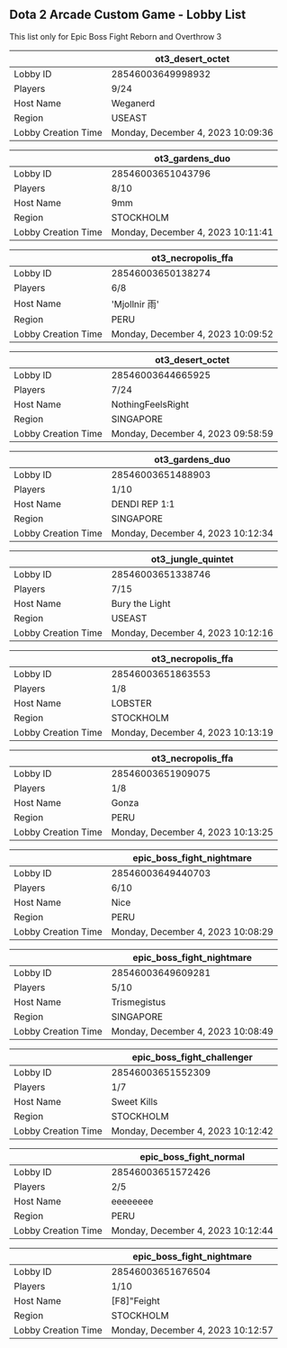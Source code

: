 ## Dota 2 Arcade Custom Game - Lobby List

This list only for Epic Boss Fight Reborn and Overthrow 3

|  | ot3_desert_octet |
| ------ | ------ |
| Lobby ID | 28546003649998932 |
| Players | 9/24 |
| Host Name | Weganerd |
| Region | USEAST |
| Lobby Creation Time | Monday, December 4, 2023 10:09:36 |


|  | ot3_gardens_duo |
| ------ | ------ |
| Lobby ID | 28546003651043796 |
| Players | 8/10 |
| Host Name | 9mm |
| Region | STOCKHOLM |
| Lobby Creation Time | Monday, December 4, 2023 10:11:41 |


|  | ot3_necropolis_ffa |
| ------ | ------ |
| Lobby ID | 28546003650138274 |
| Players | 6/8 |
| Host Name | 'Mjollnir 雨' |
| Region | PERU |
| Lobby Creation Time | Monday, December 4, 2023 10:09:52 |


|  | ot3_desert_octet |
| ------ | ------ |
| Lobby ID | 28546003644665925 |
| Players | 7/24 |
| Host Name | NothingFeelsRight |
| Region | SINGAPORE |
| Lobby Creation Time | Monday, December 4, 2023 09:58:59 |


|  | ot3_gardens_duo |
| ------ | ------ |
| Lobby ID | 28546003651488903 |
| Players | 1/10 |
| Host Name | DENDI REP 1:1 |
| Region | SINGAPORE |
| Lobby Creation Time | Monday, December 4, 2023 10:12:34 |


|  | ot3_jungle_quintet |
| ------ | ------ |
| Lobby ID | 28546003651338746 |
| Players | 7/15 |
| Host Name | Bury the Light |
| Region | USEAST |
| Lobby Creation Time | Monday, December 4, 2023 10:12:16 |


|  | ot3_necropolis_ffa |
| ------ | ------ |
| Lobby ID | 28546003651863553 |
| Players | 1/8 |
| Host Name | LOBSTER |
| Region | STOCKHOLM |
| Lobby Creation Time | Monday, December 4, 2023 10:13:19 |


|  | ot3_necropolis_ffa |
| ------ | ------ |
| Lobby ID | 28546003651909075 |
| Players | 1/8 |
| Host Name | Gonza |
| Region | PERU |
| Lobby Creation Time | Monday, December 4, 2023 10:13:25 |


|  | epic_boss_fight_nightmare |
| ------ | ------ |
| Lobby ID | 28546003649440703 |
| Players | 6/10 |
| Host Name | Nice |
| Region | PERU |
| Lobby Creation Time | Monday, December 4, 2023 10:08:29 |


|  | epic_boss_fight_nightmare |
| ------ | ------ |
| Lobby ID | 28546003649609281 |
| Players | 5/10 |
| Host Name | Trismegistus |
| Region | SINGAPORE |
| Lobby Creation Time | Monday, December 4, 2023 10:08:49 |


|  | epic_boss_fight_challenger |
| ------ | ------ |
| Lobby ID | 28546003651552309 |
| Players | 1/7 |
| Host Name | Sweet Kills |
| Region | STOCKHOLM |
| Lobby Creation Time | Monday, December 4, 2023 10:12:42 |


|  | epic_boss_fight_normal |
| ------ | ------ |
| Lobby ID | 28546003651572426 |
| Players | 2/5 |
| Host Name | eeeeeeee |
| Region | PERU |
| Lobby Creation Time | Monday, December 4, 2023 10:12:44 |


|  | epic_boss_fight_nightmare |
| ------ | ------ |
| Lobby ID | 28546003651676504 |
| Players | 1/10 |
| Host Name | [F8]"Feight |
| Region | STOCKHOLM |
| Lobby Creation Time | Monday, December 4, 2023 10:12:57 |


